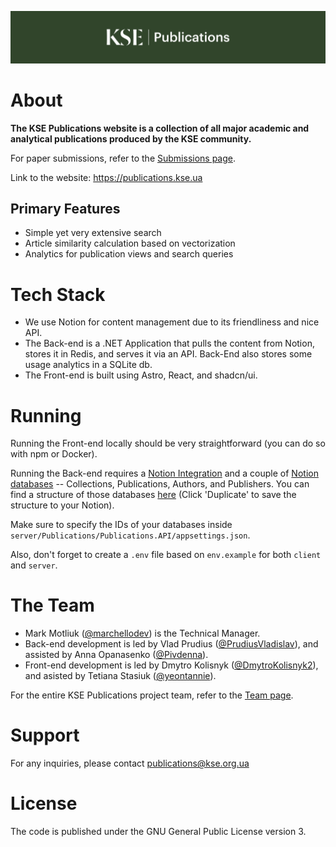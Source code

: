![banner](banner.png)

# About

**The KSE Publications website is a collection of all major academic and analytical publications produced by the KSE community.**

For paper submissions, refer to the [Submissions page](https://publications.kse.ua/submissions).

Link to the website: https://publications.kse.ua

## Primary Features

- Simple yet very extensive search
- Article similarity calculation based on vectorization
- Analytics for publication views and search queries

# Tech Stack

- We use Notion for content management due to its friendliness and nice API.
- The Back-end is a .NET Application that pulls the content from Notion, stores it in Redis, and serves it via an API. Back-End also stores some usage analytics in a SQLite db.
- The Front-end is built using Astro, React, and shadcn/ui.

# Running

Running the Front-end locally should be very straightforward (you can do so with npm or Docker).

Running the Back-end requires a [Notion Integration](https://developers.notion.com/docs/getting-started#what-is-a-notion-integration) and a couple of [Notion databases](https://www.notion.so/help/what-is-a-database) -- Collections, Publications, Authors, and Publishers.
You can find a structure of those databases [here](https://clammy-hubcap-241.notion.site/KSE-Publications-Data-Structure-69b32eea48aa4aa193b5be8fe24e0b8d) (Click 'Duplicate' to save the structure to your Notion).

Make sure to specify the IDs of your databases inside `server/Publications/Publications.API/appsettings.json`.

Also, don't forget to create a `.env` file based on `env.example` for both `client` and `server`.

# The Team

- Mark Motliuk ([@marchellodev](https://github.com/marchellodev)) is the Technical Manager.
- Back-end development is led by Vlad Prudius ([@PrudiusVladislav](https://github.com/PrudiusVladislav)), and assisted by Anna Opanasenko ([@Pivdenna](https://github.com/Pivdenna)).
- Front-end development is led by Dmytro Kolisnyk ([@DmytroKolisnyk2](https://github.com/DmytroKolisnyk2)), and asisted by Tetiana Stasiuk ([@yeontannie](https://github.com/yeontannie)).

For the entire KSE Publications project team, refer to the [Team page](https://publications.kse.ua/team).

# Support

For any inquiries, please contact publications@kse.org.ua

# License

The code is published under the GNU General Public License version 3.
